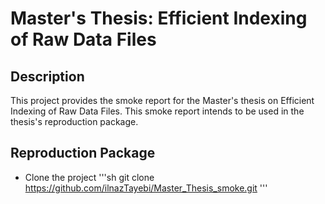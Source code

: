 # Master's Thesis: Efficient Indexing of Raw Data Files

## Description
This project provides the smoke report for the Master's thesis on Efficient Indexing of Raw Data Files.
This smoke report intends to be used in the thesis's reproduction package.

## Reproduction Package
+ Clone the project
'''sh
git clone https://github.com/ilnazTayebi/Master_Thesis_smoke.git
'''

